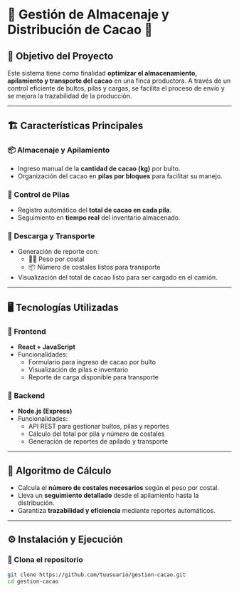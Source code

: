 # 🌱 Gestión de Almacenaje y Distribución de Cacao 🍫

## 🎯 Objetivo del Proyecto

Este sistema tiene como finalidad **optimizar el almacenamiento, apilamiento y transporte del cacao** en una finca productora. A través de un control eficiente de bultos, pilas y cargas, se facilita el proceso de envío y se mejora la trazabilidad de la producción.

---

## 🏗️ Características Principales

### 📦 Almacenaje y Apilamiento
- Ingreso manual de la **cantidad de cacao (kg)** por bulto.
- Organización del cacao en **pilas por bloques** para facilitar su manejo.

### 🧮 Control de Pilas
- Registro automático del **total de cacao en cada pila**.
- Seguimiento en **tiempo real** del inventario almacenado.

### 🚛 Descarga y Transporte
- Generación de reporte con:
  - 🏋️‍♂️ Peso por costal
  - 📦 Número de costales listos para transporte
- Visualización del total de cacao listo para ser cargado en el camión.

---

## 🖥️ Tecnologías Utilizadas

### 🎨 Frontend
- **React + JavaScript**
- Funcionalidades:
  - Formulario para ingreso de cacao por bulto
  - Visualización de pilas e inventario
  - Reporte de carga disponible para transporte

### 🧠 Backend
- **Node.js (Express)**
- Funcionalidades:
  - API REST para gestionar bultos, pilas y reportes
  - Cálculo del total por pila y número de costales
  - Generación de reportes de apilado y transporte

---

## 🧠 Algoritmo de Cálculo

- Calcula el **número de costales necesarios** según el peso por costal.
- Lleva un **seguimiento detallado** desde el apilamiento hasta la distribución.
- Garantiza **trazabilidad y eficiencia** mediante reportes automáticos.

---

## ⚙️ Instalación y Ejecución

### 🔽 Clona el repositorio
```bash
git clone https://github.com/tuusuario/gestion-cacao.git
cd gestion-cacao
